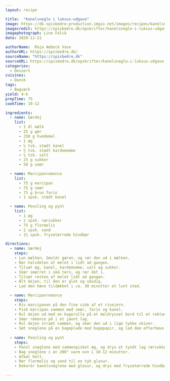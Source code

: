```yaml
---
layout: recipe

title:  "Kanelsnegle i luksus-udgave"
image: https://dk-spisbedre-production.imgix.net/images/recipes/kanelsnegle-i-luksus-udgave_4102.jpg?fit=crop&crop=focalpoint&fp-x=0.6&fp-y=0.6&fp-z=1&w=655&h=300&auto=format&dpr=2
imagecredit: https://spisbedre.dk/opskrifter/kanelsnegle-i-luksus-udgave
imagephotograph: Line Falck
date: 2020-11-21

authorName:  Maja Ambeck Vase
authorURL: https://spisbedre.dk/
sourceName: "https://spisbedre.dk"
sourceURL: https://spisbedre.dk/opskrifter/kanelsnegle-i-luksus-udgave
categories: 
  - Dessert
cuisines:
  - Dansk
tags:
  - Bagværk
yield: 4-6
prepTime: 75
cookTime: 10-12

ingredients:
  - name: Gærdej
    list:
      - 1 dl mælk
      - 25 g gær
      - 250 g hvedemel
      - 1 æg
      - ½ tsk. stødt kanel
      - ½ tsk. stødt kardemomme
      - ¼ tsk. salt
      - 25 g sukker
      - 50 g smør

  - name: Marcipanremonce
    list:
      - 75 g marcipan
      - 75 g smør
      - 75 g brun farin
      - 1 spsk. stødt kanel

  - name: Pensling og pynt
    list:
      - 1 æg
      - 2 spsk. rørsukker
      - 75 g flormelis
      - 2 spsk. vand
      - 1½ spsk. frysetørrede hindbær

directions:
  - name: Gærdej
    steps:
    - Lun mælken. Smuldr gæren, og rør den ud i mælken.
    - Rør halvdelen af melet i lidt ad gangen.
    - Tilsæt æg, kanel, kardemomme, salt og sukker.
    - Skær smørret i små tern, og rør det i.
    - Tilsæt resten af melet lidt ad gangen.
    - Ælt dejen, til den er glat og smidig.
    - Lad den hæve tildækket i ca. 30 minutter et lunt sted.

  - name: Marcipanremonce
    steps:
    - Riv marcipanen på den fine side af et rivejern.
    - Pisk marcipan sammen med smør, farin og kanel.
    - Rul dejen ud med en kagerulle på et meldrysset bord til et rektangel (25 x 35 cm) med en tykkelse på ½ cm.
    - Smør remonce på i et jævnt lag.
    - Rul dejen stramt sammen, og skær den ud i lige tykke skiver.
    - Sæt sneglene på en bageplade med bagepapir, og lad dem efterhæve i 30 minutter.
  
  - name: Pensling og pynt
    steps:
    - Pensl sneglene med sammenpisket æg, og drys et tyndt lag rørsukker ovenpå.
    - Bag sneglene i en 200° varm ovn i 10-12 minutter.
    - Afkøl helt.
    - Rør flormelis og vand til en tyk glasur.
    - Dekorér kanelsneglene med glasur, og drys med frysetørrede hindbær.

---
```

